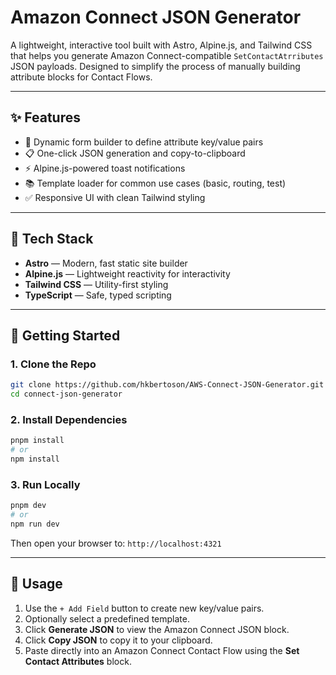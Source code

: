 # Amazon Connect JSON Generator

A lightweight, interactive tool built with Astro, Alpine.js, and Tailwind CSS that helps you generate Amazon Connect-compatible `SetContactAtrributes` JSON payloads. Designed to simplify the process of manually building attribute blocks for Contact Flows.

---

## ✨ Features

- 🔧 Dynamic form builder to define attribute key/value pairs
- 📋 One-click JSON generation and copy-to-clipboard
- ⚡ Alpine.js-powered toast notifications
- 📚 Template loader for common use cases (basic, routing, test)
- ✅ Responsive UI with clean Tailwind styling

---

## 🧰 Tech Stack

- **Astro** — Modern, fast static site builder  
- **Alpine.js** — Lightweight reactivity for interactivity  
- **Tailwind CSS** — Utility-first styling  
- **TypeScript** — Safe, typed scripting

---

## 🚀 Getting Started

### 1. Clone the Repo

```bash
git clone https://github.com/hkbertoson/AWS-Connect-JSON-Generator.git
cd connect-json-generator
````

### 2. Install Dependencies

```bash
pnpm install
# or
npm install
```

### 3. Run Locally

```bash
pnpm dev
# or
npm run dev
```

Then open your browser to: `http://localhost:4321`

---

## 🧪 Usage

1. Use the `+ Add Field` button to create new key/value pairs.
2. Optionally select a predefined template.
3. Click **Generate JSON** to view the Amazon Connect JSON block.
4. Click **Copy JSON** to copy it to your clipboard.
5. Paste directly into an Amazon Connect Contact Flow using the **Set Contact Attributes** block.
